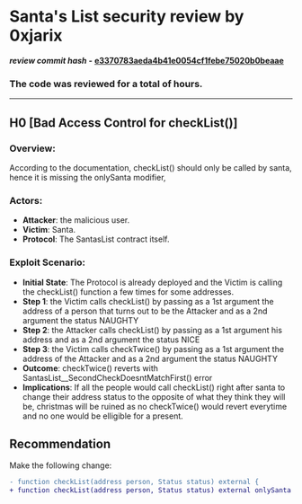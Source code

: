 # Santa's List security review by 0xjarix

*********************review commit hash -********************* **[e3370783aeda4b41e0054cf1febe75020b0beaae](https://github.com/Cyfrin/2023-11-Santas-List)**

### The code was reviewed for a total of  hours.
---


## H0 [Bad Access Control for checkList()]

### Overview:
According to the documentation, checkList() should only be called by santa, hence it is missing the onlySanta modifier, 

### Actors:
- **Attacker**: the malicious user.
- **Victim**: Santa.
- **Protocol**: The SantasList contract itself.

### Exploit Scenario:
- **Initial State**: The Protocol is already deployed and the Victim is calling the checkList() function a few times for some addresses.
- **Step 1**: the Victim calls checkList() by passing as a 1st argument the address of a person that turns out to be the Attacker and as a 2nd argument the status NAUGHTY
- **Step 2**: the Attacker calls checkList() by passing as a 1st argument his address and as a 2nd argument the status NICE
- **Step 3**: the Victim calls checkTwice() by passing as a 1st argument the address of the Attacker and as a 2nd argument the status NAUGHTY
- **Outcome**: checkTwice() reverts with SantasList__SecondCheckDoesntMatchFirst() error
- **Implications**: If all the people would call checkList() right after santa to change their address status to the opposite of what they think they will be, christmas will be ruined as no checkTwice() would revert everytime and no one would be elligible for a present.

## Recommendation

Make the following change:

```diff
- function checkList(address person, Status status) external {
+ function checkList(address person, Status status) external onlySanta {

```
